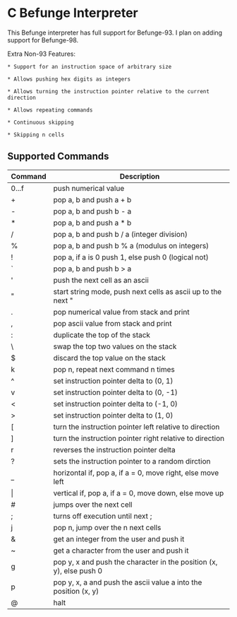 # C Befunge Interpreter

This Befunge interpreter has full support for Befunge-93. I plan on adding support for Befunge-98.

Extra Non-93 Features:
    
    * Support for an instruction space of arbitrary size

    * Allows pushing hex digits as integers

    * Allows turning the instruction pointer relative to the current direction

    * Allows repeating commands

    * Continuous skipping

    * Skipping n cells

## Supported Commands

| Command | Description                                                         |
| ------- | ------------------------------------------------------------------- |
| 0...f   | push numerical value                                                |
| +       | pop a, b and push a + b                                             |
| -       | pop a, b and push b - a                                             |
| *       | pop a, b and push a * b                                             |
| /       | pop a, b and push b / a (integer division)                          |
| %       | pop a, b and push b % a (modulus on integers)                       |
| !       | pop a, if a is 0 push 1, else push 0 (logical not)                  |
| `       | pop a, b and push b > a                                             |
| '       | push the next cell as an ascii                                      |
| "       | start string mode, push next cells as ascii up to the next "        |
| .       | pop numerical value from stack and print                            |
| ,       | pop ascii value from stack and print                                |
| :       | duplicate the top of the stack                                      |
| \       | swap the top two values on the stack                                |
| $       | discard the top value on the stack                                  |
| k       | pop n, repeat next command n times                                  |
| ^       | set instruction pointer delta to (0, 1)                             |
| v       | set instruction pointer delta to (0, -1)                            |
| <       | set instruction pointer delta to (-1, 0)                            |
| >       | set instruction pointer delta to (1, 0)                             |
| [       | turn the instruction pointer left relative to direction             |
| ]       | turn the instruction pointer right relative to direction            |
| r       | reverses the instruction pointer delta                              |
| ?       | sets the instruction pointer to a random dirction                   |
| _       | horizontal if, pop a, if a = 0, move right, else move left          |
| \|      | vertical if, pop a, if a = 0, move down, else move  up              |
| #       | jumps over the next cell                                            |
| ;       | turns off execution until next ;                                    |
| j       | pop n, jump over the n next cells                                   |
| &       | get an integer from the user and push it                            |
| ~       | get a character from the user and push it                           |
| g       | pop y, x and push the character in the position (x, y), else push 0 |
| p       | pop y, x, a and push the ascii value a into the position (x, y)     |
| @       | halt                                                                |
